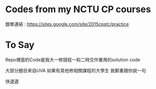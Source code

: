 # Codes from my NCTU CP courses
題單連結 :  https://sites.google.com/site/2015cpstc/practice


# To Say
Repo裡面的Code是我大一修競程一和二時交作業用的solution code

大部分題目來自UVA 如果有其他修相關課程的大學生 我鄭重跟你說一句

快退選
